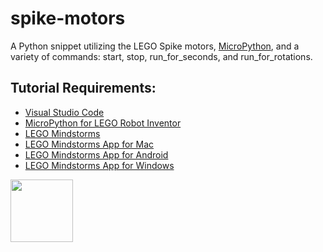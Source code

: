 # spike-motors

A Python snippet utilizing the LEGO Spike motors, [MicroPython](https://lego.github.io/MINDSTORMS-Robot-Inventor-hub-API/), and a variety of commands: start, stop, run_for_seconds, and run_for_rotations.

## Tutorial Requirements:

* [Visual Studio Code](https://code.visualstudio.com/)
* [MicroPython for LEGO Robot Inventor](https://www.lego.com/en-ca/themes/mindstorms/downloads)
* [LEGO Mindstorms](https://www.lego.com/en-ca/themes/mindstorms)
* [LEGO Mindstorms App for Mac](https://apps.apple.com/us/app/lego-mindstorms-inventor/id1515448947)
* [LEGO Mindstorms App for Android](https://play.google.com/store/apps/details?id=com.lego.retail.mindstorms)
* [LEGO Mindstorms App for Windows](https://www.microsoft.com/store/apps/9N7GN3KC2GK6)

<a href="https://codeadam.ca">
<img src="https://codeadam.ca/images/code-block.png" width="100">
</a>
